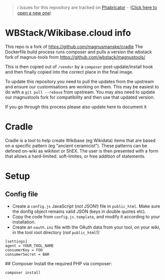 > ℹ️ Issues for this repository are tracked on [Phabricator](https://phabricator.wikimedia.org/project/board/5563/) - ([Click here to open a new one](https://phabricator.wikimedia.org/maniphest/task/edit/form/1/?tags=wikibase_cloud
))

# WBStack/Wikibase.cloud info
This repo is a fork of https://github.com/magnusmanske/cradle
The Dockerfile build process runs composer and pulls a version the wbstack fork of magnus-tools from https://github.com/wbstack/magnustools/

This is then copied out of `/vendor` by a `composer` post-update/install hook and then finally copied into the correct place in the final image.

To update this repository you need to pull the updates from the upstream and ensure our customisations are working on them. This may be easiest to do with a `git pull --rebase` from upstream. You may also need to update our magnustools fork for compatibility and then use that updated version.

If you go through this process please also update here to document it

# Cradle
Cradle is a tool to help create Wikibase (eg Wikidata) items that are based on a specific pattern (eg "ancient ceramicist"). These patterns can be defined on-wiki as wikitext or ShEX. The user is then presented with a form that allows a hard-limited. soft-limites, or free addition of statements.

# Setup

## Config file
- Create a `config.js` JavaScript (_not_ JSON!) file in `public_html`. Make sure the donfig object remains valid JSON (keys in double quotes etc).
- Copy the code from `config.js.template`, and modify it according to your installation.
- Create an `oauth.ini` file with the OAuth data from your tool, on your wiki, in the tool root directory (_not_ `public_html`!):
```
[settings]
agent = YOUR_TOOL_NAME
consumerKey = FOO
consumerSecret = BAR
```

## Composer
Install the required PHP via composer:
```
composer install
```
